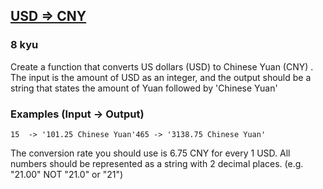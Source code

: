 <h2><a href=https://www.codewars.com/kata/5977618080ef220766000022/train/java target="_blank">USD => CNY</a></h2><h3>8 kyu</h3><p>Create a function that converts US dollars (USD) to Chinese Yuan (CNY) . The input is the amount of USD as an integer, and the output should be a string that states the amount of Yuan followed by 'Chinese Yuan'</p><h3 id="examples-input---output">Examples (Input -&gt; Output)</h3><pre><code>15  -&gt; '101.25 Chinese Yuan'465 -&gt; '3138.75 Chinese Yuan'</code></pre><p>The conversion rate you should use is 6.75 CNY for every 1 USD. All numbers should be represented as a string with 2 decimal places. (e.g. "21.00" NOT "21.0" or "21") </p>